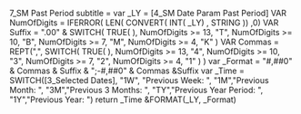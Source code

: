 7_SM Past Period subtitle = 
var _LY = [4_SM Date Param Past Period]
VAR NumOfDigits =
    IFERROR(
            LEN( 
                CONVERT( 
                        INT( 
                           _LY)
                        , STRING ))
            ,0)
VAR Suffix =
    ".00" &
    SWITCH(
        TRUE( ),
        NumOfDigits >= 13,  "T",
        NumOfDigits >= 10,  "B",
        NumOfDigits >= 7,   "M",
        NumOfDigits >= 4,   "K"
    )
VAR Commas =
    REPT(",",
        SWITCH(
            TRUE( ),
            NumOfDigits >= 13,  "4",
            NumOfDigits >= 10,  "3",
            NumOfDigits >= 7,   "2",
            NumOfDigits >= 4,   "1"
        )
    )
var _Format =     "#,##0" & Commas & Suffix & ";-#,##0" & Commas &Suffix 
var _Time = 
    SWITCH([3_Selected Dates],
    "1W", "Previous Week: ",
    "1M","Previous Month: ",
    "3M","Previous 3 Months: ",
    "TY","Previous Year Period: ",
    "1Y","Previous Year: ")
return
_Time  &FORMAT(_LY, _Format)
